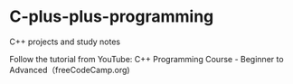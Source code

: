 # C-plus-plus-programming
C++ projects and study notes

Follow the tutorial from YouTube: C++ Programming Course - Beginner to Advanced（freeCodeCamp.org)
